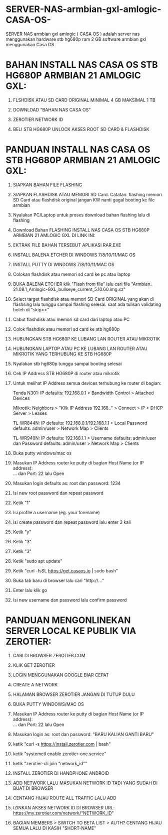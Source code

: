 # SERVER-NAS-armbian-gxl-amlogic-CASA-OS-
SERVER NAS armbian gxl amlogic ( CASA OS ) adalah server nas menggunakan hardware stb hg680p ram 2 GB software armbian gxl menggunakan Casa OS

# BAHAN INSTALL NAS CASA OS STB HG680P ARMBIAN 21 AMLOGIC GXL:

1. FLSHDISK ATAU SD CARD ORIGINAL MINIMAL 4 GB MAKSIMAL 1 TB

2. DOWNLOAD "BAHAN NAS CASA OS"

3. ZEROTIER NETWORK ID

4. BELI STB HG680P UNLOCK AKSES ROOT SD CARD & FLASHDISK


# PANDUAN INSTALL NAS CASA OS STB HG680P ARMBIAN 21 AMLOGIC GXL:

1. SIAPKAN BAHAN FILE FLASHING

2. SIAPKAN FLASHDISK ATAU MEMORI SD Card. Catatan: flashing memori SD Card 
   atau flashdisk original jangan KW nanti gagal booting ke file armbian

4. Nyalakan PC/Laptop untuk proses download bahan flashing lalu di flashing

5. Download Bahan FLASHING INSTALL NAS CASA OS STB HG680P ARMBIAN 21 AMLOGIC GXL DI LINK INI: 

6. EKTRAK FILE BAHAN TERSEBUT APLIKASI RAR.EXE

7. INSTALL BALENA ETCHER DI WINDOWS 7/8/10/11/MAC OS

8. INSTALL PUTTY DI WINDOWS 7/8/10/11/MAC OS

9. Colokan flashdisk atau memori sd card ke pc atau laptop

10. BUKA BALENA ETCHER klik "Flash from file" lalu cari file "Armbian_
    21.08.1_Amlogic-GXL_bullseye_current_5.10.60.img.xz"

11. Select target flashdisk atau memori SD Card ORIGINAL yang akan di 
    flashsing lalu tunggu sampai flashing selesai. saat ada tulisan validating 
    boleh di "skip>>"

12. Cabut flashdisk atau memori sd card dari laptop atau PC

13. Colok flashdisk atau memori sd card ke stb hg680p

14. HUBUNGKAN STB HG680P KE LUBANG LAN ROUTER ATAU MIKROTIK

15. HUBUNGKAN LAPTOP ATAU PC KE LUBANG LAN ROUTER ATAU MIKROTIK YANG 
    TERHUBUNG KE STB HG680P

16. Nyalakan stb hg680p tunggu sampai booting selesai

17. Cek IP Address STB HG680P di router atau mikrotik

18. Untuk melihat IP Address semua devices terhubung ke router di bagian:

    Tenda N301: IP defaults: 192.168.0.1 > Bandwidth Control > Attached Devices

    Mikrotik: Neighbors > "Klik IP Address 192.168.*.*" > Connect > IP > DHCP   
              Server > Leases

    TL-WR844N: IP defaults: 192.168.0.1/192.168.1.1 > Local Password defaults: 
              admin/user > Network Map > Clients

    TL-WR940N: IP defaults: 192.168.1.1 > Username defaults: admin/user dan 
               Password defaults: admin/user > Network Map > Clients

19. Buka putty windows/mac os

20. Masukan IP Address router ke putty di bagian Host Name (or IP address):    
    *.*.*.* dan Port: 22 lalu Open

21. Masukan login defaults as: root dan password: 1234

22. Isi new root password dan repeat password

23. Ketik "1"

24. Isi profile a username (eg. your forename)

25. Isi create password dan repeat password lalu enter 2 kali

26. Ketik "y"

27. Ketik "3"

28. Ketik "3"

29. Ketik "sudo apt update"

30. Ketik "curl -fsSL https://get.casaos.io | sudo bash"

31. Buka tab baru di browser lalu cari "http://*.*.*.*"

32. Enter lalu klik go

33. Isi new username dan password lalu confirm password


# PANDUAN MENGONLINEKAN SERVER LOCAL KE PUBLIK VIA ZEROTIER:

1. CARI DI BROWSER ZEROTIER.COM

2. KLIK GET ZEROTIER

3. LOGIN MENGGUNAKAN GOOGLE BIAR CEPAT

4. CREATE A NETWORK

5. HALAMAN BROWSER ZEROTIER JANGAN DI TUTUP DULU

6. BUKA PUTTY WINDOWS/MAC OS

7. Masukan IP Address router ke putty di bagian Host Name (or IP address):    
    *.*.*.* dan Port: 22 lalu Open

8. Masukan login as: root dan password: "BARU KALIAN GANTI BARU"

9. ketik "curl -s https://install.zerotier.com | bash"

10. ketik "systemctl enable zerotier-one.service"

11. ketik "zerotier-cli join "network_id""

12. INSTALL ZEROTIER DI HANDPHONE ANDROID

13. ADD NETWORK LALU MASUKAN NETWORK ID TADI YANG SUDAH DI BUAT DI BROWSER

14. CENTANG HIJAU ROUTE ALL TRAFFIC LALU ADD

15. IZINKAN AKSES NETWORK ID DI BROWSER URL: 
    https://my.zerotier.com/network/"NETWORK_ID"

16. BAGIAN MEMBERS > SWITCH TO BETA LIST > AUTH? CENTANG HIJAU SEMUA LALU DI 
    KASIH "SHORT-NAME"
